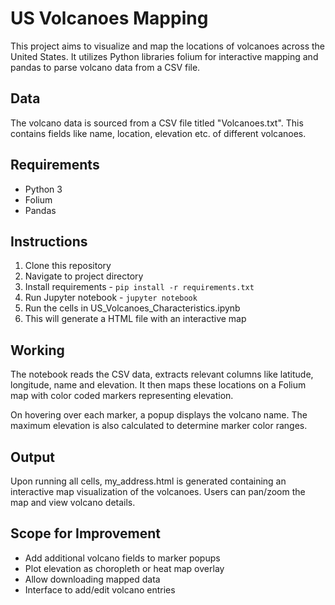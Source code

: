 # US Volcanoes Mapping

This project aims to visualize and map the locations of volcanoes across the United States. It utilizes Python libraries folium for interactive mapping and pandas to parse volcano data from a CSV file.

## Data

The volcano data is sourced from a CSV file titled "Volcanoes.txt". This contains fields like name, location, elevation etc. of different volcanoes. 

## Requirements

- Python 3
- Folium 
- Pandas

## Instructions

1. Clone this repository
2. Navigate to project directory
3. Install requirements - `pip install -r requirements.txt`
4. Run Jupyter notebook - `jupyter notebook`
5. Run the cells in US_Volcanoes_Characteristics.ipynb
6. This will generate a HTML file with an interactive map

## Working

The notebook reads the CSV data, extracts relevant columns like latitude, longitude, name and elevation. It then maps these locations on a Folium map with color coded markers representing elevation. 

On hovering over each marker, a popup displays the volcano name. The maximum elevation is also calculated to determine marker color ranges.

## Output

Upon running all cells, my_address.html is generated containing an interactive map visualization of the volcanoes. Users can pan/zoom the map and view volcano details.

## Scope for Improvement

- Add additional volcano fields to marker popups
- Plot elevation as choropleth or heat map overlay  
- Allow downloading mapped data
- Interface to add/edit volcano entries
